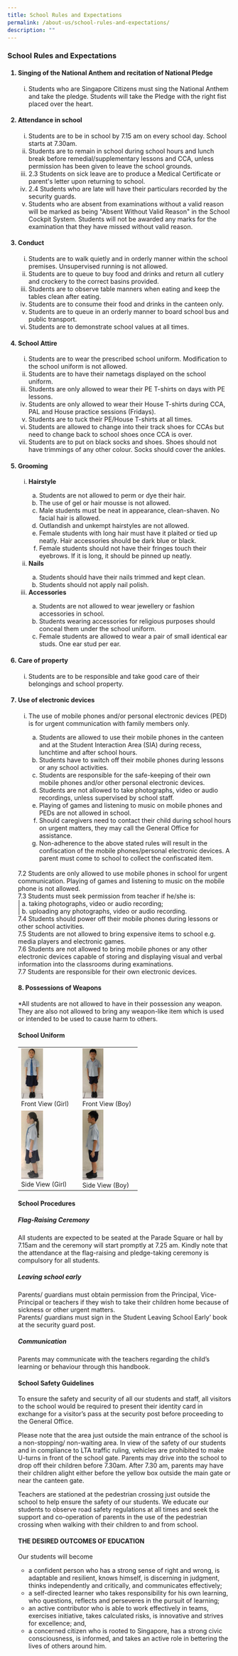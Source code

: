 ```yaml
---
title: School Rules and Expectations
permalink: /about-us/school-rules-and-expectations/
description: ""
---
```

### School Rules and Expectations

<ol>
	<h4><li> Singing of the National Anthem and recitation of National Pledge</li></h4>
	<ol style="list-style-type: lower-roman">
		<li> Students who are Singapore Citizens must sing the National Anthem and take the pledge. Students will take the Pledge with the right fist placed over the heart.</li>
	</ol>
	<h4><li> Attendance in school</li></h4>
	<ol style="list-style-type: lower-roman">
		<li>Students are to be in school by 7.15 am on every school day. School starts at 7.30am. </li>
		<li>Students are to remain in school during school hours and lunch break before remedial/supplementary lessons and CCA, unless permission has been given to leave the school grounds.</li>
		<li>2.3 Students on sick leave are to produce a Medical Certificate or parent's letter upon returning to school.</li>
		<li>2.4 Students who are late will have their particulars recorded by the security guards. </li>
		<li>Students who are absent from examinations without a valid reason will be marked as being "Absent Without Valid Reason" in the School Cockpit System. Students will not be awarded any marks for the examination that they have missed without valid reason.</li>
	</ol>
	<h4><li> Conduct</li></h4>
	<ol style="list-style-type: lower-roman">
		<li> Students are to walk quietly and in orderly manner within the school premises. Unsupervised running is not allowed.</li>
		<li>Students are to queue to buy food and drinks and return all cutlery and crockery to the correct basins provided.</li>
		<li>Students are to observe table manners when eating and keep the tables clean after eating.</li>
		<li>Students are to consume their food and drinks in the canteen only.</li>
		<li>Students are to queue in an orderly manner to board school bus and public transport.</li>
		<li>Students are to demonstrate school values at all times.</li>
	</ol>
	<h4><li> School Attire</li></h4>
		<ol style="list-style-type: lower-roman">
			<li>Students are to wear the prescribed school uniform. Modification to the school uniform is not allowed.</li>
			<li>Students are to have their nametags displayed on the school uniform.</li>
			<li>Students are only allowed to wear their PE T-shirts on days with PE lessons.</li>
			<li>Students are only allowed to wear their House T-shirts during CCA, PAL and House practice sessions (Fridays).</li>
			<li>Students are to tuck their PE/House T-shirts at all times.</li>
			<li>Students are allowed to change into their track shoes for CCAs but need to change back to school shoes once CCA is over.</li>
			<li>Students are to put on black socks and shoes. Shoes should not have trimmings of any other colour. Socks should cover the ankles.</li>
	</ol>
	<h4><li> Grooming</li></h4>
	<ol style="list-style-type: lower-roman">
		<strong><li>Hairstyle</strong></li>
			<ol style="list-style-type: lower-alpha">
				<li>Students are not allowed to perm or dye their hair.</li>
				<li>The use of gel or hair mousse is not allowed.</li>
				<li>Male students must be neat in appearance, clean-shaven. No facial hair is allowed.</li>
				<li>Outlandish and unkempt hairstyles are not allowed.</li>
				<li>Female students with long hair must have it plaited or tied up neatly. Hair accessories should be dark blue or black.</li>
				<li>Female students should not have their fringes touch their eyebrows. If it is long, it should be pinned up neatly.</li>
		</ol>
	<strong><li>Nails</strong></li>
		<ol style="list-style-type: lower-alpha">
			<li>Students should have their nails trimmed and kept clean.</li>
			<li>Students should not apply nail polish.</li>
		</ol>
	<strong><li>Accessories</strong></li>
		<ol style="list-style-type: lower-alpha">
			<li>Students are not allowed to wear jewellery or fashion accessories in school.</li>
			<li>Students wearing accessories for religious purposes should conceal them under the school uniform.</li>
			<li>Female students are allowed to wear a pair of small identical ear studs. One ear stud per ear.</li>
		</ol>
	</ol>
	<h4><li>  Care of property</li></h4>
		<ol style="list-style-type: lower-roman">
			<li>Students are to be responsible and take good care of their belongings and school property.</li>
		</ol>
	<h4><li> Use of electronic devices</li></h4>
		<ol style="list-style-type: lower-roman">
			<li>The use of mobile phones and/or personal electronic devices (PED) is for urgent communication with family members only.</li>
				<ol style="list-style-type: lower-alpha">
					<li>Students are allowed to use their mobile phones in the canteen and at the Student Interaction Area (SIA) during recess, lunchtime and after school hours.</li>
					<li>Students have to switch off their mobile phones during lessons or any school activities.</li>
					<li>Students are responsible for the safe-keeping of their own mobile phones and/or other personal electronic devices.</li>
					<li>Students are not allowed to take photographs, video or audio recordings, unless supervised by school staff.</li>
					<li>Playing of games and listening to music on mobile phones and PEDs are not allowed in school.</li>
					<li>Should caregivers need to contact their child during school hours on urgent matters, they may call the General Office for assistance.</li>
					<li>Non-adherence to the above stated rules will result in the confiscation of the mobile phones/personal electronic devices. A parent must come to school to collect the confiscated item.</li>
				</ol>
			</ol>
					
					
<br>
7.2 Students are only allowed to use mobile phones in school for urgent communication. Playing of games and listening to music on the mobile phone is not allowed.
<br>
7.3 Students must seek permission from teacher if he/she is: 
<br>
| a. taking photographs, video or audio recording;
<br>
| b. uploading any photographs, video or audio recording.
<br>
7.4 Students should power off their mobile phones during lessons or other school activities.
<br>
7.5 Students are not allowed to bring expensive items to school e.g. media players and electronic games.
<br>
7.6 Students are not allowed to bring mobile phones or any other electronic devices capable of storing and displaying visual and verbal information into the classrooms during examinations.
<br>
7.7 Students are responsible for their own electronic devices.



#### 8\. Possessions of Weapons

\*All students are not allowed to have in their possession any weapon. They are also not allowed to bring any weapon-like item which is used or intended to be used to cause harm to others.  

  

  

#### School Uniform

<table style="width:75%">
	<tr>
		<td>
			<img src="/images/Front%20View%20(Girl).jpg" style="width:40%"/>
			<br>
			Front View (Girl)
		</td>
		<td>
			<img src="/images/Front%20View%20(Boy).jpg" style="width:40%"/>
			<br>
			Front View (Boy)
		</td>
	</tr>
	<tr>
		<td>
			<img src="/images/Side%20View%20(Girl).jpg" style="width:40%"/>
			<br>
			Side View (Girl)
		</td>
		<td>
			<img src="/images/Side%20View%20(Boy).jpg" style="width:40%"/>
			<br>
			Side View (Boy)
		</td>
	</tr>
</table>
			

#### School Procedures


##### Flag-Raising Ceremony

All students are expected to be seated at the Parade Square or hall by 7.15am and the ceremony will start promptly at 7.25 am. Kindly note that the attendance at the flag-raising and pledge-taking ceremony is compulsory for all students.

  

##### Leaving school early

Parents/ guardians must obtain permission from the Principal, Vice-Principal or teachers if they wish to take their children home because of sickness or other urgent matters.
<br>
Parents/ guardians must sign in the Student Leaving School Early’ book at the security guard post.

  

##### Communication

Parents may communicate with the teachers regarding the child’s learning or behaviour through this handbook.

  

#### School Safety Guidelines


To ensure the safety and security of all our students and staff, all visitors to the school would be required to present their identity card in exchange for a visitor’s pass at the security post before proceeding to the General Office.
<br>

Please note that the area just outside the main entrance of the school is a non-stopping/ non-waiting area. In view of the safety of our students and in compliance to LTA traffic ruling, vehicles are prohibited to make U-turns in front of the school gate. Parents may drive into the school to drop off their children before 7.30am. After 7.30 am, parents may have their children alight either before the yellow box outside the main gate or near the canteen gate.
<br>

Teachers are stationed at the pedestrian crossing just outside the school to help ensure the safety of our students. We educate our students to observe road safety regulations at all times and seek the support and co-operation of parents in the use of the pedestrian crossing when walking with their children to and from school.

  

#### THE DESIRED OUTCOMES OF EDUCATION


Our students will become

*   a confident person who has a strong sense of right and wrong, is adaptable and resilient, knows himself, is discerning in judgment, thinks independently and critically, and communicates effectively;
*   a self-directed learner who takes responsibility for his own learning, who questions, reflects and perseveres in the pursuit of learning;
*   an active contributor who is able to work effectively in teams, exercises initiative, takes calculated risks, is innovative and strives for excellence; and,
*   a concerned citizen who is rooted to Singapore, has a strong civic consciousness, is informed, and takes an active role in bettering the lives of others around him.